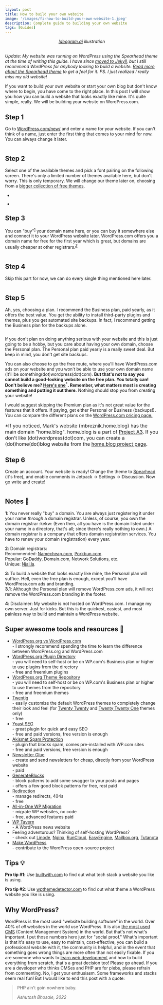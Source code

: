 ```yaml
---
layout: post
title: How to build your own website
image: '/images/fi-how-to-build-your-own-website-1.jpeg'
description: Complete guide to building your own website
tags: [Guides]
---
```

<center><i><a href="https://ideogram.ai/">Ideogram.ai</a> illustration</i></center><br>

*Update: My website was running on WordPress using the Spearhead theme at the time of writing this guide. I have since [moved to Jekyll]({{site.baseurl}}/blog/hello-world), but I still recommend WordPress for anybody looking to build a website. [Read more about the Spearhead theme](https://wordpress.com/blog/2020/10/29/spearhead/) to get a feel for it. PS. I just realized I really miss my old website!* 

<p class="has-large-font-size">If you want to build your own website or start your own blog but don't know where to begin, you have come to the right place. In this post I will show you how you can build a website that looks exactly like mine. It's quite simple, really. We will be building your website on WordPress.com.</p>

<h2 class="wp-block-heading has-text-align-left"><strong>Step 1</strong></h2>

<p class="has-large-font-size">Go to <a href="https://wordpress.com/new/">WordPress.com/new/</a> and enter a name for your website. If you can't think of a name, just enter the first thing that comes to your mind for now. You can always change it later.</p>
<figure class="wp-block-media-text__media"><img src="/images/Screen-Shot-2022-01-05-at-10.54.14-PM-2048x1355.png" alt="" class="wp-image-3667 size-full"/></figure>


<h2 class="wp-block-heading">Step 2</h2>

<p class="has-large-font-size">Select one of the available themes and pick a font pairing on the following screen. There's only a limited number of themes available here, but don't worry. This is only temporary. We will change our theme later on, choosing from a <a href="https://wordpress.com/themes">bigger collection of free themes</a>.</p>

<ul><li class="wp-block-jetpack-slideshow_slide swiper-slide"><figure><img alt="" class="wp-block-jetpack-slideshow_image wp-image-3668" data-id="3668" src="/images/Screen-Shot-2022-01-05-at-10.56.12-PM.png"></figure></li><li class="wp-block-jetpack-slideshow_slide swiper-slide"><figure><img alt="" class="wp-block-jetpack-slideshow_image wp-image-3686" data-id="3686" src="/images/Screen-Shot-2022-01-07-at-1.04.04-PM.png"></figure></li></ul>

<h2 class="wp-block-heading"><strong>Step 3</strong></h2>

<p class="has-large-font-size">You can "buy"<sup><a href="#note-1">1</a></sup> your domain name here, or you can buy it somewhere else and connect it to your WordPress website later. WordPress.com offers you a domain name for free for the first year which is great, but domains are usually cheaper at other registrars.<em><sup><a href="#note-2">2</a></sup></em></p>
<figure class="wp-block-media-text__media"><img src="/images/Screen-Shot-2022-01-05-at-11.07.03-PM-2048x1355.png" alt="" class="wp-image-3669 size-full"/></figure>

<h2 class="wp-block-heading has-text-align-left"><strong>Step 4</strong></h2>

<p class="has-large-font-size">Skip this part for now, we can do every single thing mentioned here later.</p>

<figure class="wp-block-media-text__media"><img src="/images/Screen-Shot-2022-01-05-at-11.28.37-PM-2048x1355.png" alt="" class="wp-image-3670 size-full"/></figure>

<h2 class="wp-block-heading"><strong>Step 5</strong></h2>

<p class="has-large-font-size">Ah, yes, choosing a plan. I recommend the Business plan, paid yearly, as it offers the best value. You get the ability to install third-party plugins and themes, plus you get automated site backups. In fact, I recommend getting the Business plan for the backups alone.</p>

<figure class="wp-block-media-text__media"><img src="/images/Screen-Shot-2022-01-05-at-11.31.04-PM-2048x1355.png" alt="" class="wp-image-3671 size-full"/></figure>

<p>If you don't plan on doing anything serious with your website and this is just going to be a hobby, but you care about having your own domain, choose the Personal plan. The Personal plan paid yearly is a really sweet deal. But keep in mind, you don't get site backups.</p>

<p>You can also choose to go the free route, where you'll have WordPress.com ads on your website and you won't be able to use your own domain name (it'll be something(dot)wordpress(dot)com). <strong>But that's not to say you cannot build a good-looking website on the free plan. You totally can! Don't believe me? <a href="https://mbreznik.home.blog/">Here's one</a><sup>*</sup>. Remember, what matters most is creating something and putting it out there.</strong> Nothing should stop you from creating your website!</p>

<p>I would suggest skipping the Premium plan as it's not great value for the features that it offers. If paying, get either Personal or Business (backups!). You can compare the different plans on the <a href="https://wordpress.com/pricing/">WordPress.com pricing page.</a></p>

<p style="font-size:16px">*If you noticed, Mark's website (mbreznik.home.blog) has the main domain "home.blog". home.blog is a part of <a href="https://home.blog/about/">Project A3</a>. If you don't like (dot)wordpress(dot)com, you can create a (dot)home(dot)blog website from the <a href="https://home.blog/">home.blog project page</a>.</p>


<h2 class="wp-block-heading"><strong>Step </strong>6</h2>


<p class="has-large-font-size">Create an account. Your website is ready! Change the theme to <a href="https://spearheaddemo.wordpress.com/">Spearhead</a> (it's free), and enable comments in Jetpack -&gt; Settings -&gt; Discussion. Now go write and create!</p>

<figure class="wp-block-media-text__media"><img src="/images/Screen-Shot-2022-01-07-at-1.54.58-PM-2048x1355.png" alt="" class="wp-image-3724 size-full"/></figure>


<!-- wp:heading -->
<h2 class="wp-block-heading">Notes 📝</h2>
<!-- /wp:heading -->

<!-- wp:paragraph -->
<p id="note-1"><strong>1</strong>: You never really "buy" a domain. You are always just registering it under your name <em>through</em> a domain registrar. Unless, of course, you own the domain registrar :kekw: (Even then, all you have is the domain listed under your name in a directory, that's all; since there's really nothing to own.) A domain registrar is a company that offers domain registration services. You have to renew your domain (registration) every year.</p>
<!-- /wp:paragraph -->

<!-- wp:paragraph -->
<p id="note-2"><strong>2</strong>: Domain registrars:<br>Recommended: <a href="https://www.namecheap.com/">Namecheap.com</a>, <a href="https://porkbun.com/">Porkbun.com</a>.<br>Popular: GoDaddy, Domain.com, Network Solutions, etc.<br>Unique: <a href="https://njal.la/">Njal.la</a>.</p>
<!-- /wp:paragraph -->

<!-- wp:paragraph -->
<p><strong>3</strong>: To build a website that looks exactly like mine, the Personal plan will suffice. Hell, even the free plan is enough, except you'll have WordPress.com ads and branding.<br><strong>3.1</strong>: Although the Personal plan will remove WordPress.com ads, it will not remove the WordPress.com branding in the footer.</p>
<!-- /wp:paragraph -->

<!-- wp:paragraph -->
<p><strong>4</strong>: Disclaimer: My website is not hosted on WordPress.com. I manage my own server. Just for kicks. But this is the quickest, easiest, and most painless way to build and maintain a WordPress website.</p>
<!-- /wp:paragraph -->

<!-- wp:heading -->
<h2 class="wp-block-heading">Super awesome tools and resources 🧰</h2>
<!-- /wp:heading -->

<!-- wp:list -->
<ul><!-- wp:list-item -->
<li><a href="https://wordpress.org/support/article/wordpress-vs-wordpress-com/">WordPress.org vs WordPress.com</a> <br>- I strongly recommend spending the time to learn the difference between WordPress.org and WordPress.com</li>
<!-- /wp:list-item -->

<!-- wp:list-item -->
<li><a href="https://wordpress.org/plugins/">WordPress.org Plugin Directory</a> <br>- you will need to self-host or be on WP.com's Business plan or higher to use plugins from the directory<br>- free and freemium plugins</li>
<!-- /wp:list-item -->

<!-- wp:list-item -->
<li><a href="https://wordpress.org/themes/">WordPress.org Theme Repository</a> <br>- you will need to self-host or be on WP.com's Business plan or higher to use themes from the repository<br>- free and freemium themes</li>
<!-- /wp:list-item -->

<!-- wp:list-item -->
<li><a href="https://twentig.com/">Twentig</a> <br>- easily customize the default WordPress themes to completely change their look and feel (for <a href="https://wordpress.org/themes/twentytwenty/">Twenty Twenty</a> and <a href="https://wordpress.org/themes/twentytwentyone/">Twenty Twenty One</a> themes only)<br>- free</li>
<!-- /wp:list-item -->

<!-- wp:list-item -->
<li><a href="https://wordpress.org/plugins/wordpress-seo/">Yoast SEO</a> <br>- great plugin for quick and easy SEO<br>- free and paid versions, free version is enough</li>
<!-- /wp:list-item -->

<!-- wp:list-item -->
<li><a href="https://wordpress.org/plugins/akismet/">Akismet Spam Protection</a> <br>- plugin that blocks spam, comes pre-installed with WP.com sites<br>- free and paid versions, free version is enough</li>
<!-- /wp:list-item -->

<!-- wp:list-item -->
<li><a href="https://newsletterglue.com/">Newsletter Glue</a> <br>- create and send newsletters for cheap, directly from your WordPress website<br>- paid</li>
<!-- /wp:list-item -->

<!-- wp:list-item -->
<li><a href="https://wordpress.org/plugins/generateblocks/">GenerateBlocks</a> <br>- block patterns to add some swagger to your posts and pages<br>- offers a few good block patterns for free, rest paid</li>
<!-- /wp:list-item -->

<!-- wp:list-item -->
<li><a href="https://wordpress.org/plugins/redirection/">Redirection</a> <br>- manage redirects, 404s<br>- free</li>
<!-- /wp:list-item -->

<!-- wp:list-item -->
<li><a href="https://wordpress.org/plugins/all-in-one-wp-migration/">All-in-One WP Migration</a> <br>- migrate WP websites, no code<br>- free, advanced features paid</li>
<!-- /wp:list-item -->

<!-- wp:list-item -->
<li><a href="https://wptavern.com/">WP Tavern</a> <br>- A WordPress news website</li>
<!-- /wp:list-item -->

<!-- wp:list-item -->
<li>Feeling adventurous? Thinking of self-hosting WordPress?<br>- check out <a href="https://www.linode.com/">Linode</a>, <a href="https://nginx.org/">Nginx</a>, <a href="https://runcloud.io/">RunCloud</a>, <a href="https://easyengine.io/">EasyEngine</a>, <a href="https://mailbox.org/en/">Mailbox.org</a>, <a href="https://tutanota.com/">Tutanota</a></li>
<!-- /wp:list-item -->

<!-- wp:list-item -->
<li><a href="https://make.wordpress.org/">Make WordPress</a> <br>- contribute to the WordPress open-source project</li>
<!-- /wp:list-item --></ul>
<!-- /wp:list -->

<!-- wp:heading -->
<h2 class="wp-block-heading">Tips 💡</h2>
<!-- /wp:heading -->

<!-- wp:paragraph -->
<p><strong>Pro tip #1</strong>: Use <a href="https://builtwith.com/">builtwith.com</a> to find out what tech stack a website you like is using.</p>
<!-- /wp:paragraph -->

<!-- wp:paragraph -->
<p><strong>Pro tip #2</strong>: Use <a href="https://www.wpthemedetector.com/">wpthemedetector.com</a> to find out what theme a WordPress website you like is using.</p>
<!-- /wp:paragraph -->

<!-- wp:heading -->
<h2 class="wp-block-heading"><strong>Why WordPress?</strong></h2>
<!-- /wp:heading -->

<!-- wp:paragraph -->
<p>WordPress is the most used "website building software" in the world. Over 40% of <em>all</em> websites in the world use WordPress. It is also <a href="https://w3techs.com/technologies/details/cm-wordpress">the most used CMS</a> (Content Management System) in the world. But that's not what's important. I put those numbers here just for "social proof." What's important is that it's easy to use, easy to maintain, cost-effective, you can build a professional website with it, the community is helpful, and in the event that something goes wrong things are more often than not easily fixable. If you are someone who wants to <a href="http://ashutoshbhosale.com/blog/resources-to-become-a-web-developer">learn web development</a> and how to build everything from scratch, that's a great decision too! Please go ahead. If you are a developer who thinks CMSes and PHP are for plebs, please refrain from commenting. No, I get your enthusiasm. Some frameworks and stacks seem real fun! But I would like to end this post with a quote:</p>
<!-- /wp:paragraph -->

<!-- wp:quote -->
<blockquote class="wp-block-quote"><!-- wp:paragraph -->
<p>PHP ain't goin nowhere baby.</p>
<!-- /wp:paragraph --><cite>Ashutosh Bhosale, 2022</cite></blockquote>
<!-- /wp:quote -->